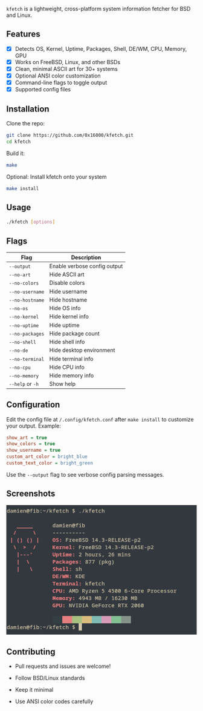 `kfetch` is a lightweight, cross-platform system information fetcher for BSD and Linux.

## Features
- [x] Detects OS, Kernel, Uptime, Packages, Shell, DE/WM, CPU, Memory, GPU
- [x] Works on FreeBSD, Linux, and other BSDs
- [x] Clean, minimal ASCII art for 30+ systems
- [x] Optional ANSI color customization
- [x] Command-line flags to toggle output
- [x] Supported config files

## Installation

Clone the repo:

```sh
git clone https://github.com/0x16000/kfetch.git
cd kfetch
```

Build it:

```sh
make
```

Optional: Install kfetch onto your system

```sh
make install
```

## Usage

```sh
./kfetch [options]
```

## Flags

| Flag             | Description                  |
| ---------------- | ---------------------------- |
| `--output`       | Enable verbose config output |
| `--no-art`       | Hide ASCII art               |
| `--no-colors`    | Disable colors               |
| `--no-username`  | Hide username                |
| `--no-hostname`  | Hide hostname                |
| `--no-os`        | Hide OS info                 |
| `--no-kernel`    | Hide kernel info             |
| `--no-uptime`    | Hide uptime                  |
| `--no-packages`  | Hide package count           |
| `--no-shell`     | Hide shell info              |
| `--no-de`        | Hide desktop environment     |
| `--no-terminal`  | Hide terminal info           |
| `--no-cpu`       | Hide CPU info                |
| `--no-memory`    | Hide memory info             |
| `--help` or `-h` | Show help                    |


## Configuration

Edit the config file at `/.config/kfetch.conf` after `make install` to customize your output. Example:

```ini
show_art = true
show_colors = true
show_username = true
custom_art_color = bright_blue
custom_text_color = bright_green
```

Use the `--output` flag to see verbose config parsing messages.

## Screenshots

![kfetch screenshot](assets/screen1.png)

## Contributing


*   Pull requests and issues are welcome!

*   Follow BSD/Linux standards

*   Keep it minimal

*   Use ANSI color codes carefully
